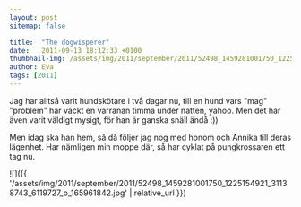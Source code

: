 ```yaml
---
layout: post
sitemap: false

title:  "The dogwisperer"
date:   2011-09-13 18:12:33 +0100
thumbnail-img: /assets/img/2011/september/2011/52498_1459281001750_1225154921_31138743_6119727_o_165961842.jpg
author: Eva
tags: [2011]
---
```


Jag har alltså varit hundskötare i två dagar nu, till en hund vars "mag" "problem" har väckt en varranan timma under natten, yahoo. Men det har även varit väldigt mysigt, för han är ganska snäll ändå :)) 

Men idag ska han hem, så då följer jag nog med honom och Annika till deras lägenhet. Har nämligen min moppe där, så har cyklat på pungkrossaren ett tag nu.

![]({{ '/assets/img/2011/september/2011/52498_1459281001750_1225154921_31138743_6119727_o_165961842.jpg'  | relative_url }})

